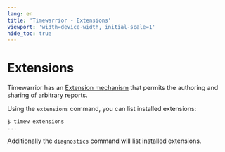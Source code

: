 ```yaml
---
lang: en
title: 'Timewarrior - Extensions'
viewport: 'width=device-width, initial-scale=1'
hide_toc: true
---
```


# Extensions

Timewarrior has an [Extension mechanism](/docs/api) that permits the authoring and sharing of arbitrary reports.

Using the `extensions` command, you can list installed extensions:

```
$ timew extensions
...
```

Additionally the [`diagnostics`](/docs/diagnostics) command will list installed extensions.
